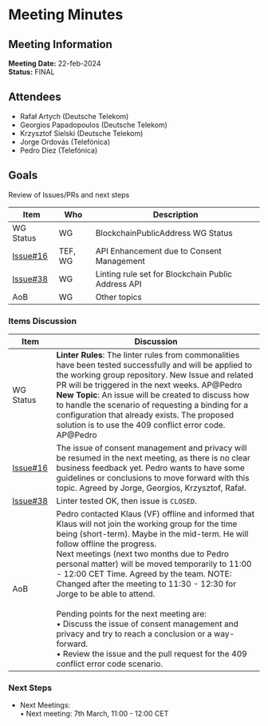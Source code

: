 # Meeting Minutes
## Meeting Information
**Meeting Date:** 22-feb-2024<br/>
**Status:** FINAL


## Attendees

- Rafał Artych (Deutsche Telekom)
- Georgios Papadopoulos (Deutsche Telekom)
- Krzysztof Sielski (Deutsche Telekom)
- Jorge Ordovás (Telefónica)
- Pedro Díez (Telefónica)


## Goals
Review of Issues/PRs and next steps</br>


Item | Who | Description
---- | ---- | ----
WG Status | WG | BlockchainPublicAddress WG Status
[Issue#16](https://github.com/camaraproject/BlockchainPublicAddress/issues/16) | TEF, WG | API Enhancement due to Consent Management
[Issue#38](https://github.com/camaraproject/BlockchainPublicAddress/issues/38) | WG | Linting rule set for Blockchain Public Address API
AoB | WG | Other topics

### Items Discussion

Item | Discussion
---- | ---- 
WG Status | **Linter Rules**: The linter rules from commonalities have been tested successfully and will be applied to the working group repository. New Issue and related PR will be triggered in the next weeks. AP@Pedro<br> **New Topic**: An issue will be created to discuss how to handle the scenario of requesting a binding for a configuration that already exists. The proposed solution is to use the 409 conflict error code. AP@Pedro
[Issue#16](https://github.com/camaraproject/BlockchainPublicAddress/issues/16) | The issue of consent management and privacy will be resumed in the next meeting, as there is no clear business feedback yet. Pedro wants to have some guidelines or conclusions to move forward with this topic. Agreed by Jorge, Georgios, Krzysztof, Rafał.
[Issue#38](https://github.com/camaraproject/BlockchainPublicAddress/issues/38) | Linter tested OK, then issue is `CLOSED`.
AoB | Pedro contacted Klaus (VF) offline and informed that Klaus will not join the working group for the time being (short-term). Maybe in the mid-term. He will follow offline the progress.<br> Next meetings (next two months due to Pedro personal matter) will be moved temporarily to 11:00 - 12:00 CET Time. Agreed by the team. NOTE: Changed after the meeting to 11:30 - 12:30 for Jorge to be able to attend.<br><br>Pending points for the next meeting are:<br>• Discuss the issue of consent management and privacy and try to reach a conclusion or a way-forward. <br>• Review the issue and the pull request for the 409 conflict error code scenario.


### Next Steps
- Next Meetings:<br/>
	• Next meeting: 7th March, 11:00 - 12:00 CET<br/>

